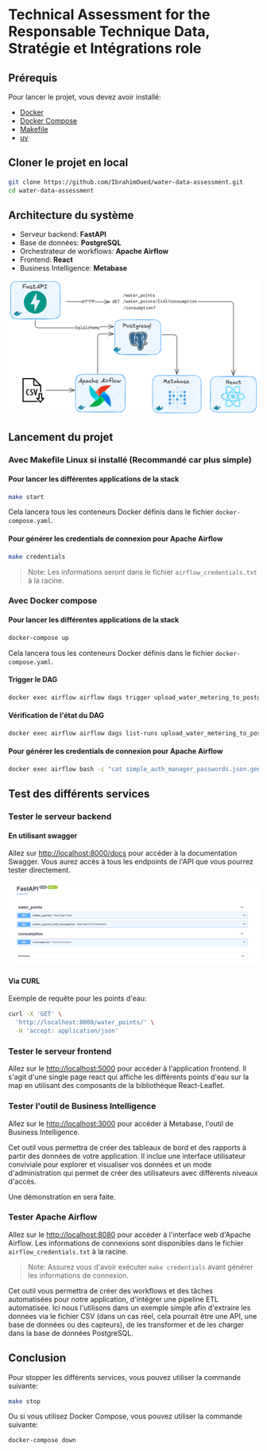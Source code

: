 # Technical Assessment for the Responsable Technique Data, Stratégie et Intégrations role

## Prérequis

Pour lancer le projet, vous devez avoir installé:

* [Docker](https://www.docker.com/)
* [Docker Compose](https://docs.docker.com/compose/)
* [Makefile](https://www.gnu.org/software/make/)
* [uv](https://docs.astral.sh/uv/)

## Cloner le projet en local

```bash
git clone https://github.com/IbrahimOued/water-data-assessment.git
cd water-data-assessment
```

## Architecture du système

* Serveur backend: **FastAPI**
* Base de données: **PostgreSQL**
* Orchestrateur de workflows: **Apache Airflow**
* Frontend: **React**
* Business Intelligence: **Metabase**

![Architecture de la stack](architecture.png)

## Lancement du projet

### Avec Makefile Linux si installé (Recommandé car plus simple)

#### Pour lancer les différentes applications de la stack

```bash
make start
```

Cela lancera tous les conteneurs Docker définis dans le fichier `docker-compose.yaml`.

#### Pour générer les credentials de connexion pour Apache Airflow

```bash
make credentials
```

> Note: Les informations seront dans le fichier `airflow_credentials.txt` à la racine.

### Avec Docker compose

#### Pour lancer les différentes applications de la stack 

```bash
docker-compose up
```

Cela lancera tous les conteneurs Docker définis dans le fichier `docker-compose.yaml`.

#### Trigger le DAG

```bash
docker exec airflow airflow dags trigger upload_water_metering_to_postgres
```

#### Vérification de l'état du DAG

```bash
docker exec airflow airflow dags list-runs upload_water_metering_to_postgres
```

#### Pour générer les credentials de connexion pour Apache Airflow

```bash
docker exec airflow bash -c "cat simple_auth_manager_passwords.json.generated" > airflow_credentials.txt
```

## Test des différents services

### Tester le serveur backend

#### En utilisant swagger

Allez sur [http://localhost:8000/docs](http://localhost:8000/docs) pour accéder à la documentation Swagger.
Vous aurez accès à tous les endpoints de l'API que vous pourrez tester directement.

![alt text](endpoints.png)

#### Via CURL

Exemple de requête pour les points d'eau:

```bash
curl -X 'GET' \
  'http://localhost:8000/water_points/' \
  -H 'accept: application/json'
```

### Tester le serveur frontend

Allez sur le [http://localhost:5000](http://localhost:5000) pour accéder à l'application frontend.
Il s'agit d'une single page react qui affiche les différents points d'eau sur la map en utilisant des composants de la bibliothèque React-Leaflet.

### Tester l'outil de Business Intelligence

Allez sur le [http://localhost:3000](http://localhost:3000) pour accéder à Metabase, l'outil de Business Intelligence.

Cet outil vous permettra de créer des tableaux de bord et des rapports à partir des données de votre application. Il inclue une interface utilisateur conviviale pour explorer et visualiser vos données et un mode d'administration qui permet de créer des utilisateurs avec différents niveaux d'accès.

Une démonstration en sera faite.

### Tester Apache Airflow

Allez sur le [http://localhost:8080](http://localhost:8080) pour accéder à l'interface web d'Apache Airflow.
Les informations de connexions sont disponibles dans le fichier `airflow_credentials.txt` à la racine.

> Note: Assurez vous d'avoir exécuter `make credentials` avant générer les informations de connexion.

Cet outil vous permettra de créer des workflows et des tâches automatisées pour notre application, d'intégrer une pipeline ETL automatisée. Ici nous l'utilisons
dans un exemple simple afin d'extraire les données via le fichier CSV (dans un cas réel, cela pourrait être une API, une base de données ou des capteurs), de les transformer et de les charger dans la base de données PostgreSQL.

## Conclusion

Pour stopper les différents services, vous pouvez utiliser la commande suivante:

```bash
make stop
```

Ou si vous utilisez Docker Compose, vous pouvez utiliser la commande suivante:

```bash
docker-compose down
```
